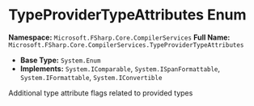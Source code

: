 # TypeProviderTypeAttributes Enum

**Namespace:** `Microsoft.FSharp.Core.CompilerServices`
**Full Name:** `Microsoft.FSharp.Core.CompilerServices.TypeProviderTypeAttributes`
- **Base Type:** `System.Enum`
- **Implements:** `System.IComparable`, `System.ISpanFormattable`, `System.IFormattable`, `System.IConvertible`

Additional type attribute flags related to provided types